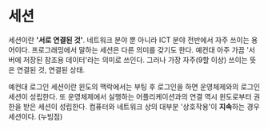 # 세션

세션이란 **'서로 연결된 것'**. 네트워크 분야 뿐 아니라 ICT 분야 전반에서 자주 쓰이는 용어이다. 프로그래밍에서 말하는 세션은 다른 의미를 갖기도 한다. 예컨대 아주 가끔 '서버에 저장된 참조용 데이터'라는 의미로 쓰인다. 그러나 가장 자주(9할 이상) 쓰이는 뜻은 연결된 것, 연결된 상태. 

예컨대 로그인 세션이란 윈도의 맥락에서는 부팅 후 로그인을 하면 운영체제와의 로그인 세션이 성립한다. 또 운영체제에서 실행하는 어플리케이션과의 연결 역시 윈도로부터 권한을 받은 세션이 성립한다. 컴퓨터와 네트워크 상의 대부분 '상호작용'이 **지속**하는 경우 세션이다. (누빔점)